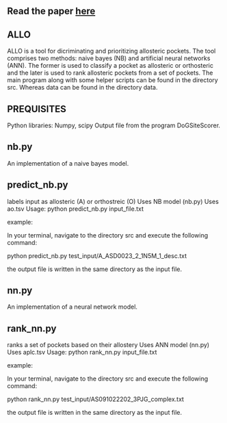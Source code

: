 ## Read the paper [here](https://onlinelibrary.wiley.com/doi/abs/10.1111/cbdd.13161)

ALLO
----
ALLO is a tool for dicriminating and prioritizing allosteric pockets. The tool
comprises two methods: naive bayes (NB) and artificial neural networks (ANN).
The former is used to classify a pocket as allosteric or orthosteric and the
later is used to rank allosteric pockets from a set of pockets. The main
program along with some helper scripts can be found in the directory src. Whereas
data can be found in the directory data.



PREQUISITES
-----------
Python libraries: Numpy, scipy
Output file from the program DoGSiteScorer.

nb.py
-------
An implementation of a naive bayes model.


predict_nb.py
-------
labels input as allosteric (A) or orthostreic (O)
Uses NB model (nb.py)
Uses ao.tsv
Usage: python predict_nb.py input_file.txt


example:

In your terminal, navigate to the directory src and execute the following
command:
 
python predict_nb.py test_input/A_ASD0023_2_1N5M_1_desc.txt 

the output file is written in the same directory as the input file.


nn.py
-------
An implementation of a neural network model.


rank_nn.py
-------
ranks a set of pockets based on their allostery
Uses ANN  model (nn.py)
Uses aplc.tsv
Usage: python rank_nn.py input_file.txt

example: 

In your terminal, navigate to the directory src and execute the following
command:

python rank_nn.py test_input/AS091022202_3PJG_complex.txt 

the output file is written in the same directory as the input file.




